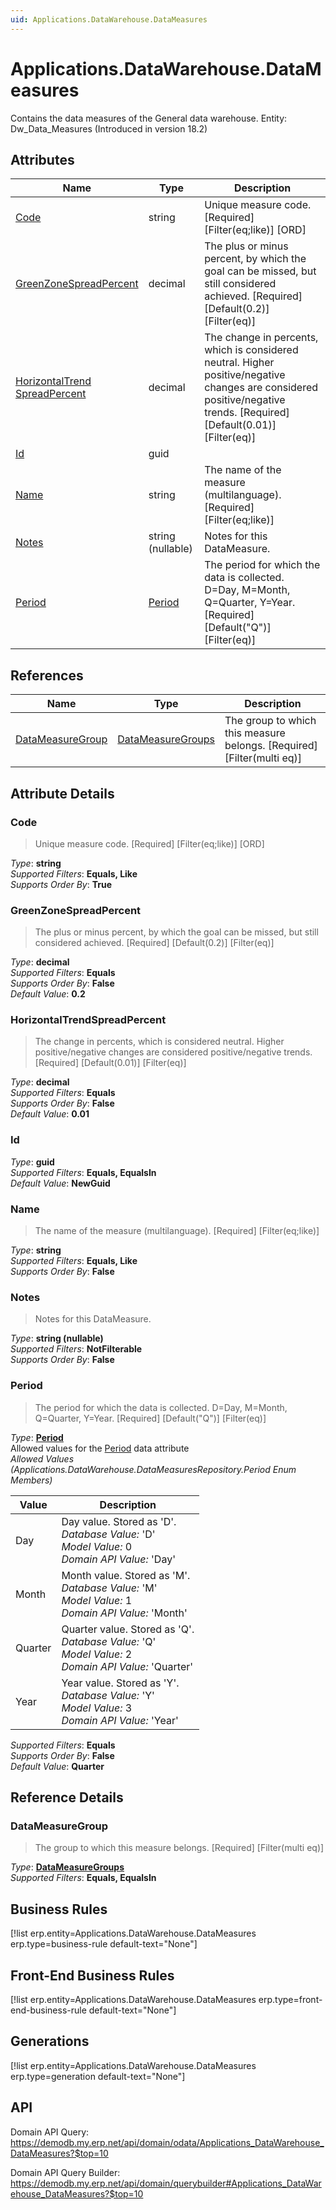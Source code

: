 ```yaml
---
uid: Applications.DataWarehouse.DataMeasures
---
```

# Applications.DataWarehouse.DataMeasures

Contains the data measures of the General data warehouse. Entity: Dw_Data_Measures (Introduced in version 18.2)

## Attributes

| Name | Type | Description |
| ---- | ---- | --- |
| [Code](Applications.DataWarehouse.DataMeasures.md#code) | string | Unique measure code. [Required] [Filter(eq;like)] [ORD] 
| [GreenZoneSpreadPercent](Applications.DataWarehouse.DataMeasures.md#greenzonespreadpercent) | decimal | The plus or minus percent, by which the goal can be missed, but still considered achieved. [Required] [Default(0.2)] [Filter(eq)] 
| [HorizontalTrend<br />SpreadPercent](Applications.DataWarehouse.DataMeasures.md#horizontaltrendspreadpercent) | decimal | The change in percents, which is considered neutral. Higher positive/negative changes are considered positive/negative trends. [Required] [Default(0.01)] [Filter(eq)] 
| [Id](Applications.DataWarehouse.DataMeasures.md#id) | guid |  
| [Name](Applications.DataWarehouse.DataMeasures.md#name) | string | The name of the measure (multilanguage). [Required] [Filter(eq;like)] 
| [Notes](Applications.DataWarehouse.DataMeasures.md#notes) | string (nullable) | Notes for this DataMeasure. 
| [Period](Applications.DataWarehouse.DataMeasures.md#period) | [Period](Applications.DataWarehouse.DataMeasures.md#period) | The period for which the data is collected. D=Day, M=Month, Q=Quarter, Y=Year. [Required] [Default("Q")] [Filter(eq)] 

## References

| Name | Type | Description |
| ---- | ---- | --- |
| [DataMeasureGroup](Applications.DataWarehouse.DataMeasures.md#datameasuregroup) | [DataMeasureGroups](Applications.DataWarehouse.DataMeasureGroups.md) | The group to which this measure belongs. [Required] [Filter(multi eq)] |


## Attribute Details

### Code

> Unique measure code. [Required] [Filter(eq;like)] [ORD]

_Type_: **string**  
_Supported Filters_: **Equals, Like**  
_Supports Order By_: **True**  

### GreenZoneSpreadPercent

> The plus or minus percent, by which the goal can be missed, but still considered achieved. [Required] [Default(0.2)] [Filter(eq)]

_Type_: **decimal**  
_Supported Filters_: **Equals**  
_Supports Order By_: **False**  
_Default Value_: **0.2**  

### HorizontalTrendSpreadPercent

> The change in percents, which is considered neutral. Higher positive/negative changes are considered positive/negative trends. [Required] [Default(0.01)] [Filter(eq)]

_Type_: **decimal**  
_Supported Filters_: **Equals**  
_Supports Order By_: **False**  
_Default Value_: **0.01**  

### Id

_Type_: **guid**  
_Supported Filters_: **Equals, EqualsIn**  
_Default Value_: **NewGuid**  

### Name

> The name of the measure (multilanguage). [Required] [Filter(eq;like)]

_Type_: **string**  
_Supported Filters_: **Equals, Like**  
_Supports Order By_: **False**  

### Notes

> Notes for this DataMeasure.

_Type_: **string (nullable)**  
_Supported Filters_: **NotFilterable**  
_Supports Order By_: **False**  

### Period

> The period for which the data is collected. D=Day, M=Month, Q=Quarter, Y=Year. [Required] [Default("Q")] [Filter(eq)]

_Type_: **[Period](Applications.DataWarehouse.DataMeasures.md#period)**  
Allowed values for the [Period](Applications.DataWarehouse.DataMeasures.md#period) data attribute  
_Allowed Values (Applications.DataWarehouse.DataMeasuresRepository.Period Enum Members)_  

| Value | Description |
| ---- | --- |
| Day | Day value. Stored as 'D'. <br /> _Database Value:_ 'D' <br /> _Model Value:_ 0 <br /> _Domain API Value:_ 'Day' |
| Month | Month value. Stored as 'M'. <br /> _Database Value:_ 'M' <br /> _Model Value:_ 1 <br /> _Domain API Value:_ 'Month' |
| Quarter | Quarter value. Stored as 'Q'. <br /> _Database Value:_ 'Q' <br /> _Model Value:_ 2 <br /> _Domain API Value:_ 'Quarter' |
| Year | Year value. Stored as 'Y'. <br /> _Database Value:_ 'Y' <br /> _Model Value:_ 3 <br /> _Domain API Value:_ 'Year' |

_Supported Filters_: **Equals**  
_Supports Order By_: **False**  
_Default Value_: **Quarter**  


## Reference Details

### DataMeasureGroup

> The group to which this measure belongs. [Required] [Filter(multi eq)]

_Type_: **[DataMeasureGroups](Applications.DataWarehouse.DataMeasureGroups.md)**  
_Supported Filters_: **Equals, EqualsIn**  



## Business Rules

[!list erp.entity=Applications.DataWarehouse.DataMeasures erp.type=business-rule default-text="None"]

## Front-End Business Rules

[!list erp.entity=Applications.DataWarehouse.DataMeasures erp.type=front-end-business-rule default-text="None"]

## Generations

[!list erp.entity=Applications.DataWarehouse.DataMeasures erp.type=generation default-text="None"]

## API

Domain API Query:
<https://demodb.my.erp.net/api/domain/odata/Applications_DataWarehouse_DataMeasures?$top=10>

Domain API Query Builder:
<https://demodb.my.erp.net/api/domain/querybuilder#Applications_DataWarehouse_DataMeasures?$top=10>

